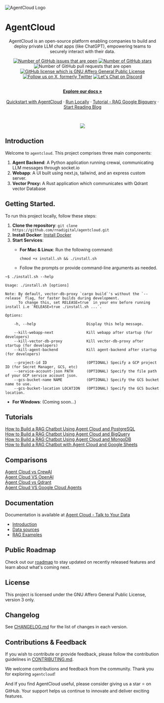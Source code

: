 ![AgentCloud Logo](https://github.com/rnadigital/agentcloud/assets/47853125/2ac68e33-16cd-47ea-b59e-2446b8d3711e)

# AgentCloud
<div align="center">
  <p>AgentCloud is an open-source platform enabling companies to build and deploy private LLM chat apps (like ChatGPT), empowering teams to securely interact with their data.</p>

[![Number of GitHub issues that are open](https://img.shields.io/github/issues/rnadigital%2Fagentcloud)](https://github.com/rnadigital/agentcloud/issues)
[![Number of GitHub stars](https://img.shields.io/github/stars/rnadigital%2Fagentcloud)](https://github.com/rnadigital/agentcloud)
![Number of GitHub pull requests that are open](https://img.shields.io/github/issues-pr-raw/rnadigital%2Fagentcloud)
[![GitHub license which is GNU Affero General Public License](https://img.shields.io/github/license/rnadigital/agentcloud)](https://github.com/rnadigital/agentcloud)
[![Follow us on X, formerly Twitter](https://img.shields.io/twitter/follow/agentcloud_dev)](https://twitter.com/agentcloud_dev)
[![Let's Chat on Discord](https://img.shields.io/discord/1165866460745314304)](https://discord.gg/82BWMRHVpy)
  
</div>

<p align="center">
  <br />
  <a href="https://docs.agentcloud.dev/documentation/get-started/quickstart" rel="dofollow"><strong>Explore our docs »</strong></a>
  <br />

  <br/>
    <a href="https://docs.agentcloud.dev/documentation/get-started/quickstart">Quickstart with AgentCloud</a>
    ·
    <a href="https://docs.agentcloud.dev/documentation/get-started/quickstart">Run Locally</a>
    ·
    <a href="https://docs.agentcloud.dev/documentation/get-started/demo-chat-rag-bigquery">Tutorial - RAG Google Bigquery</a>
    ·
    <a href="https://www.agentcloud.dev/blog">Start Reading Blog</a>
  </p>

<br />

<p align="center">
  <a href="https://youtu.be/POLdnrjsy9c?si=o88WMNHXEYkIiW0k" target="_blank">
       <img src="https://github.com/rnadigital/agentcloud/blob/master/webapp/public/images/agent-cloud-introduction-RAG-google-gigquery-youtube.png">
  </a>
</p>

<p align="center">

</p>

## Introduction

Welcome to `agentcloud`. This project comprises three main components: 

1. **Agent Backend**: A Python application running crewai, communicating LLM messages through socket.io
2. **Webapp**: A UI built using next.js, tailwind, and an express custom server.
3. **Vector Proxy:** A Rust application which communicates with Qdrant vector Database

## Getting Started.

To run this project locally, follow these steps:

1. **Clone the repository**: `git clone https://github.com/rnadigital/agentcloud.git`
2. **Install Docker**: [Install Docker](https://docs.docker.com/get-docker/)
3. **Start Services**:
   - **For Mac & Linux**: Run the following command:
     ```
     chmod +x install.sh && ./install.sh
     ```

   - Follow the prompts or provide command-line arguments as needed.

```
~$ ./install.sh --help

Usage: ./install.sh [options]

Note: By default, vector-db-proxy `cargo build`'s without the `--release` flag, for faster builds during development.
      To change this, set RELEASE=true` in your env before running install i.e `RELEASE=true ./install.sh ...`.

Options:

    -h, --help                       Display this help message.

    --kill-webapp-next               Kill webapp after startup (for developers)
    --kill-vector-db-proxy           Kill vector-db-proxy after startup (for developers)
    --kill-agent-backend             Kill agent-backend after startup (for developers)

    --project-id ID                  (OPTIONAL) Specify a GCP project ID (for Secret Manager, GCS, etc)
    --service-account-json PATH      (OPTIONAL) Specify the file path of your GCP service account json.
    --gcs-bucket-name NAME           (OPTIONAL) Specify the GCS bucket name to use.
    --gcs-bucket-location LOCATION   (OPTIONAL) Specify the GCS bucket location.

```

- **For Windows**: (Coming soon...)

## Tutorials
[How to Build a RAG Chatbot Using Agent Cloud and PostgreSQL](https://www.agentcloud.dev/blog/build-chat-app-postgresql-agentcloud)<br>
[How to Build a RAG Chatbot Using Agent Cloud and BigQuery](https://www.agentcloud.dev/blog/a-rag-chat-app-with-agent-cloud-and-bigquery)<br>
[How to Build a RAG Chatbot Using Agent Cloud and MongoDB](https://www.agentcloud.dev/blog/build-rag-chatbot-agentcloud-mongodb)<br>
[How to Build a RAG Chatbot with Agent Cloud and Google Sheets](https://www.freecodecamp.org/news/build-a-rag-chatbot-agent-cloud-google-sheets/)<br>

## Comparisons
[Agent Cloud vs CrewAI](https://www.agentcloud.dev/blog/agent-cloud-vs-crewai-a-comparison)<br>
[Agent Cloud VS OpenAI](https://www.agentcloud.dev/blog/agent-cloud-vs-openai)<br>
[Agent Cloud vs Qdrant](https://www.agentcloud.dev/blog/agentcloud-vs-qdrant)<br>
[Agent Cloud VS Google Cloud Agents](https://www.agentcloud.dev/blog/agentcloud-vs-google-cloud-agents)<br>

## Documentation
Documentation is available at [Agent Cloud - Talk to Your Data](https://docs.agentcloud.dev/documentation/get-started/introduction) 

- [Introduction](https://docs.agentcloud.dev/documentation/get-started/introduction)<br>
- [Data sources](https://www.agentcloud.dev/integrations)<br>
- [RAG Examples](https://docs.agentcloud.dev/documentation/guides/demo-chat-rag-bigquery)

## Public Roadmap
Check out our [roadmap](https://github.com/orgs/rnadigital/projects/8/views/1) to stay updated on recently released features and learn about what's coming next.

## License

This project is licensed under the GNU Affero General Public License, version 3 only.

## Changelog

See [CHANGELOG.md](CHANGELOG.md) for the list of changes in each version.

## Contributions & Feedback

If you wish to contribute or provide feedback, please follow the contribution guidelines in [CONTRIBUTING.md](CONTRIBUTING.md).

We welcome contributions and feedback from the community. Thank you for exploring `agentcloud`!

And If you find AgentCloud useful, please consider giving us a star ⭐ on GitHub. Your support helps us continue to innovate and deliver exciting features.
